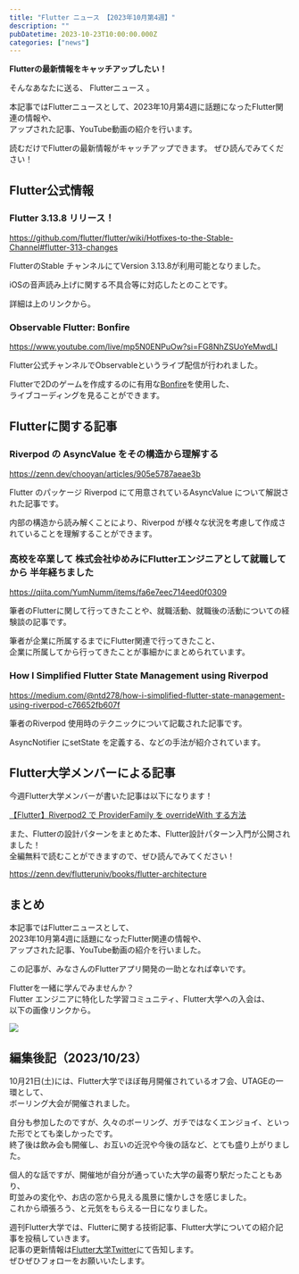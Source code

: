 ```yaml
---
title: "Flutter ニュース 【2023年10月第4週】"
description: ""
pubDatetime: 2023-10-23T10:00:00.000Z
categories: ["news"]
---
```


**Flutterの最新情報をキャッチアップしたい！**

そんなあなたに送る、 Flutterニュース 。

本記事ではFlutterニュースとして、2023年10月第4週に話題になったFlutter関連の情報や、  
アップされた記事、YouTube動画の紹介を行います。

読むだけでFlutterの最新情報がキャッチアップできます。 ぜひ読んでみてください！

## Flutter公式情報

### Flutter 3.13.8 リリース！

https://github.com/flutter/flutter/wiki/Hotfixes-to-the-Stable-Channel#flutter-313-changes

FlutterのStable チャンネルにてVersion 3.13.8が利用可能となりました。

iOSの音声読み上げに関する不具合等に対応したとのことです。

詳細は上のリンクから。

### Observable Flutter: Bonfire

https://www.youtube.com/live/mp5N0ENPuOw?si=FG8NhZSUoYeMwdLI

Flutter公式チャンネルでObservable<Flutter>というライブ配信が行われました。

Flutterで2Dのゲームを作成するのに有用な[Bonfire](https://bonfire-engine.github.io/#/)を使用した、  
ライブコーディングを見ることができます。

## Flutterに関する記事

### Riverpod の AsyncValue をその構造から理解する

https://zenn.dev/chooyan/articles/905e5787aeae3b

Flutter のパッケージ Riverpod にて用意されているAsyncValue について解説された記事です。

内部の構造から読み解くことにより、Riverpod が様々な状況を考慮して作成されていることを理解することができます。

### 高校を卒業して 株式会社ゆめみにFlutterエンジニアとして就職してから 半年経ちました

https://qiita.com/YumNumm/items/fa6e7eec714eed0f0309

筆者のFlutterに関して行ってきたことや、就職活動、就職後の活動についての経験談の記事です。

筆者が企業に所属するまでにFlutter関連で行ってきたこと、  
企業に所属してから行ってきたことが事細かにまとめられています。

### How I Simplified Flutter State Management using Riverpod

https://medium.com/@ntd278/how-i-simplified-flutter-state-management-using-riverpod-c76652fb607f

筆者のRiverpod 使用時のテクニックについて記載された記事です。

AsyncNotifier にsetState を定義する、などの手法が紹介されています。

## Flutter大学メンバーによる記事

今週Flutter大学メンバーが書いた記事は以下になります！

[【Flutter】Riverpod2 で ProviderFamily を overrideWith する方法](https://zenn.dev/flutteruniv_dev/articles/20231017-062523-flutter-riverpod-family-override)

また、Flutterの設計パターンをまとめた本、Flutter設計パターン入門が公開されました！  
全編無料で読むことができますので、ぜひ読んでみてください！

https://zenn.dev/flutteruniv/books/flutter-architecture

## まとめ

本記事ではFlutterニュースとして、  
2023年10月第4週に話題になったFlutter関連の情報や、  
アップされた記事、YouTube動画の紹介を行いました。

この記事が、みなさんのFlutterアプリ開発の一助となれば幸いです。

Flutterを一緒に学んでみませんか？  
Flutter エンジニアに特化した学習コミュニティ、Flutter大学への入会は、  
以下の画像リンクから。

[![](https://blog.flutteruniv.com/wp-content/uploads/2022/07/Flutter大学バナー.png)](//flutteruniv.com)

## 編集後記（2023/10/23）

10月21日(土)には、Flutter大学でほぼ毎月開催されているオフ会、UTAGEの一環として、  
ボーリング大会が開催されました。

自分も参加したのですが、久々のボーリング、ガチではなくエンジョイ、といった形でとても楽しかったです。  
終了後は飲み会も開催し、お互いの近況や今後の話など、とても盛り上がりました。

個人的な話ですが、開催地が自分が通っていた大学の最寄り駅だったこともあり、  
町並みの変化や、お店の窓から見える風景に懐かしさを感じました。  
これから頑張ろう、と元気をもらえる一日になりました。

週刊Flutter大学では、Flutterに関する技術記事、Flutter大学についての紹介記事を投稿していきます。  
記事の更新情報は[Flutter大学Twitter](https://twitter.com/FlutterUniv)にて告知します。  
ぜひぜひフォローをお願いいたします。